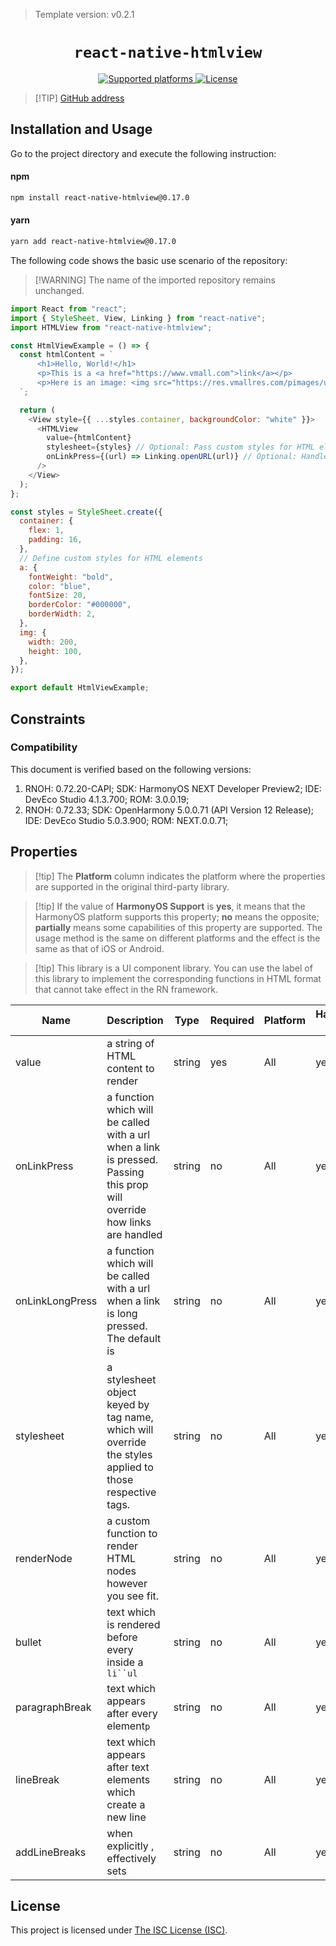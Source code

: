 > Template version: v0.2.1

<p align="center">
  <h1 align="center"> <code>react-native-htmlview</code> </h1>
</p>
<p align="center">
    <a href="https://github.com/jsdf/react-native-htmlview">
        <img src="https://img.shields.io/badge/platforms-android%20|%20ios%20|%20harmony%20-lightgrey.svg" alt="Supported platforms" />
    </a>
    <a href="https://github.com/jsdf/react-native-htmlview/blob/master/LICENSE">
        <img src="https://img.shields.io/badge/license-ISC-green.svg" alt="License" />
        <!-- <img src="https://img.shields.io/badge/license-Apache-blue.svg" alt="License" /> -->
    </a>
</p>

> [!TIP] [GitHub address](https://github.com/jsdf/react-native-htmlview)

## Installation and Usage

Go to the project directory and execute the following instruction:

<!-- tabs:start -->

#### **npm**

```bash
npm install react-native-htmlview@0.17.0
```

#### **yarn**

```bash
yarn add react-native-htmlview@0.17.0
```

<!-- tabs:end -->

The following code shows the basic use scenario of the repository:

> [!WARNING] The name of the imported repository remains unchanged.

```js
import React from "react";
import { StyleSheet, View, Linking } from "react-native";
import HTMLView from "react-native-htmlview";

const HtmlViewExample = () => {
  const htmlContent = `
      <h1>Hello, World!</h1>
      <p>This is a <a href="https://www.vmall.com">link</a></p>
      <p>Here is an image: <img src="https://res.vmallres.com/pimages/uomcdn/CN/pms/202404/displayProduct/10086102004921/428_428_a_mobileFF345C8650FF6E88771386A6433556D0.jpg" alt="Example Image" /></p>
  `;

  return (
    <View style={{ ...styles.container, backgroundColor: "white" }}>
      <HTMLView
        value={htmlContent}
        stylesheet={styles} // Optional: Pass custom styles for HTML elements
        onLinkPress={(url) => Linking.openURL(url)} // Optional: Handle link presses
      />
    </View>
  );
};

const styles = StyleSheet.create({
  container: {
    flex: 1,
    padding: 16,
  },
  // Define custom styles for HTML elements
  a: {
    fontWeight: "bold",
    color: "blue",
    fontSize: 20,
    borderColor: "#000000",
    borderWidth: 2,
  },
  img: {
    width: 200,
    height: 100,
  },
});

export default HtmlViewExample;
```

## Constraints

### Compatibility

This document is verified based on the following versions:

1. RNOH: 0.72.20-CAPI; SDK: HarmonyOS NEXT Developer Preview2; IDE: DevEco Studio 4.1.3.700; ROM: 3.0.0.19;
2. RNOH: 0.72.33; SDK: OpenHarmony 5.0.0.71 (API Version 12 Release); IDE: DevEco Studio 5.0.3.900; ROM: NEXT.0.0.71;

## Properties

> [!tip] The **Platform** column indicates the platform where the properties are supported in the original third-party library.

> [!tip] If the value of **HarmonyOS Support** is **yes**, it means that the HarmonyOS platform supports this property; **no** means the opposite; **partially** means some capabilities of this property are supported. The usage method is the same on different platforms and the effect is the same as that of iOS or Android.

> [!tip] This library is a UI component library. You can use the label of this library to implement the corresponding functions in HTML format that cannot take effect in the RN framework.

| Name            | Description                                                  | Type   | Required | Platform | HarmonyOS Support |
| --------------- | ------------------------------------------------------------ | ------ | -------- | -------- | ----------------- |
| value           | a string of HTML content to render                           | string | yes      | All      | yes               |
| onLinkPress     | a function which will be called with a url when a link is pressed. Passing this prop will override how links are handled | string | no       | All      | yes               |
| onLinkLongPress | a function which will be called with a url when a link is long pressed. The default is | string | no       | All      | yes               |
| stylesheet      | a stylesheet object keyed by tag name, which will override the styles applied to those respective tags. | string | no       | All      | yes               |
| renderNode      | a custom function to render HTML nodes however you see fit.  | string | no       | All      | yes               |
| bullet          | text which is rendered before every inside a ` li``ul `      | string | no       | All      | yes               |
| paragraphBreak  | text which appears after every element`p`                    | string | no       | All      | yes               |
| lineBreak       | text which appears after text elements which create a new line | string | no       | All      | yes               |
| addLineBreaks   | when explicitly , effectively sets                           | string | no       | All      | yes               |

## License

This project is licensed under [The ISC License (ISC)](https://github.com/jsdf/react-native-htmlview/blob/master/LICENSE).
